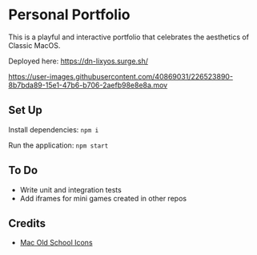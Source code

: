 # Personal Portfolio
This is a playful and interactive portfolio that celebrates the aesthetics of Classic MacOS.

Deployed here: https://dn-lixyos.surge.sh/

https://user-images.githubusercontent.com/40869031/226523890-8b7bda89-15e1-47b6-b706-2aefb98e8e8a.mov


## Set Up
Install dependencies:
`npm i`

Run the application:
`npm start`


## To Do
- Write unit and integration tests
- Add iframes for mini games created in other repos


## Credits
- [Mac Old School Icons](https://www.benvessey.com/mac-old-school)


